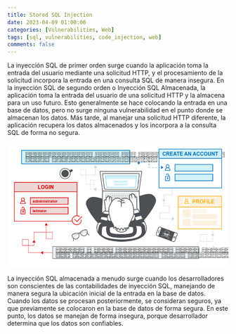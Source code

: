 ```yaml
---
title: Stored SQL Injection
date: 2023-04-09 01:00:00
categories: [Vulnerabilities, Web]
tags: [sql, vulnerabilities, code_injection, web]
comments: false
---
```


La inyección SQL de primer orden surge cuando la aplicación toma la entrada del usuario mediante una solicitud HTTP, y el procesamiento de la solicitud incorpora la entrada en una consulta SQL de manera insegura.
En la inyección SQL de segundo orden o Inyección SQL Almacenada, la aplicación toma la entrada del usuario de una solicitud HTTP y la almacena para un uso futuro. Esto generalmente se hace colocando la entrada en una base de datos, pero no surge ninguna vulnerabilidad en el punto donde se almacenan los datos. Más tarde, al manejar una solicitud HTTP diferente, la aplicación recupera los datos almacenados y los incorpora a la consulta SQL de forma no segura.

![img-description](/assets/img/samples/storedsqli.png)

La inyección SQL almacenada a menudo surge cuando los desarrolladores son conscientes de las contabilidades de inyección SQL, manejando de manera segura la ubicación inicial de la entrada en la base de datos. Cuando los datos se procesan posteriormente, se consideran seguros, ya que previamente se colocaron en la base de datos de forma segura. En este punto, los datos se manejan de forma insegura, porque desarrollador determina que los datos son confiables.

